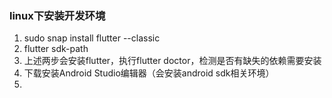 ### linux下安装开发环境

1. sudo snap install flutter --classic
2. flutter sdk-path
3. 上述两步会安装flutter，执行flutter doctor，检测是否有缺失的依赖需要安装
4. 下载安装Android Studio编辑器（会安装android sdk相关环境）
5. 

